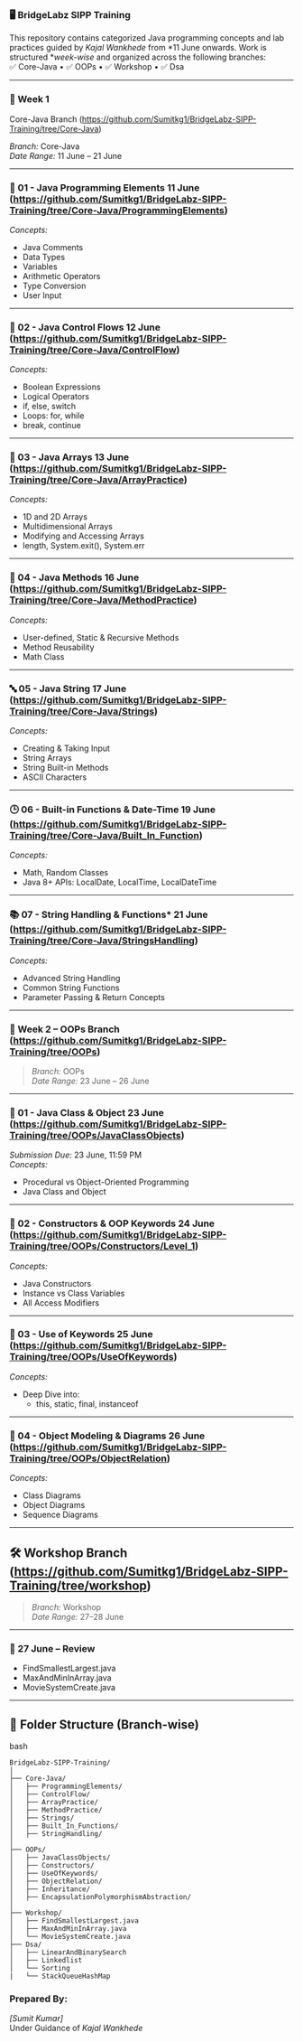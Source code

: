 ### 🖥 BridgeLabz SIPP Training

This repository contains categorized Java programming concepts and lab practices guided by *Kajal Wankhede* from *11 June onwards. Work is structured **week-wise* and organized across the following branches:  
✅ Core-Java • ✅ OOPs • ✅ Workshop • ✅ Dsa 

---

### 📅 Week 1 

Core-Java Branch  (https://github.com/Sumitkg1/BridgeLabz-SIPP-Training/tree/Core-Java)

*Branch:* Core-Java  
*Date Range:* 11 June – 21 June

---

### 📘 01 - Java Programming Elements 11 June (https://github.com/Sumitkg1/BridgeLabz-SIPP-Training/tree/Core-Java/ProgrammingElements)
*Concepts:*
- Java Comments  
- Data Types  
- Variables  
- Arithmetic Operators  
- Type Conversion  
- User Input  

---

### 🔁 02 - Java Control Flows 12 June (https://github.com/Sumitkg1/BridgeLabz-SIPP-Training/tree/Core-Java/ControlFlow)
*Concepts:*
- Boolean Expressions  
- Logical Operators  
- if, else, switch  
- Loops: for, while  
- break, continue  

---

### 🧮 03 - Java Arrays 13 June (https://github.com/Sumitkg1/BridgeLabz-SIPP-Training/tree/Core-Java/ArrayPractice)
*Concepts:*
- 1D and 2D Arrays  
- Multidimensional Arrays  
- Modifying and Accessing Arrays  
- length, System.exit(), System.err  

---

### 🔧 04 - Java Methods 16 June (https://github.com/Sumitkg1/BridgeLabz-SIPP-Training/tree/Core-Java/MethodPractice)
*Concepts:*
- User-defined, Static & Recursive Methods  
- Method Reusability  
- Math Class  

---

### 🔤 05 - Java String 17 June (https://github.com/Sumitkg1/BridgeLabz-SIPP-Training/tree/Core-Java/Strings)
*Concepts:*
- Creating & Taking Input  
- String Arrays  
- String Built-in Methods  
- ASCII Characters  

---

### 🕒 06 - Built-in Functions & Date-Time 19 June (https://github.com/Sumitkg1/BridgeLabz-SIPP-Training/tree/Core-Java/Built_In_Function)
*Concepts:*
- Math, Random Classes  
- Java 8+ APIs: LocalDate, LocalTime, LocalDateTime

---

### 📚 07 -  String Handling & Functions* 21 June (https://github.com/Sumitkg1/BridgeLabz-SIPP-Training/tree/Core-Java/StringsHandling)
*Concepts:*
- Advanced String Handling  
- Common String Functions  
- Parameter Passing & Return Concepts  

---

### 📅 Week 2 – OOPs Branch (https://github.com/Sumitkg1/BridgeLabz-SIPP-Training/tree/OOPs)

> *Branch:* OOPs  
> *Date Range:* 23 June – 26 June

---

### 🔷 01 - Java Class & Object 23 June (https://github.com/Sumitkg1/BridgeLabz-SIPP-Training/tree/OOPs/JavaClassObjects)
*Submission Due:* 23 June, 11:59 PM  
*Concepts:*
- Procedural vs Object-Oriented Programming  
- Java Class and Object  

---

### 🔷 02 - Constructors & OOP Keywords 24 June (https://github.com/Sumitkg1/BridgeLabz-SIPP-Training/tree/OOPs/Constructors/Level_1)
*Concepts:*
- Java Constructors  
- Instance vs Class Variables  
- All Access Modifiers  

---

### 🔷 03 - Use of Keywords  25 June (https://github.com/Sumitkg1/BridgeLabz-SIPP-Training/tree/OOPs/UseOfKeywords)
*Concepts:*
- Deep Dive into:  
  - this, static, final, instanceof  


---

### 🔷 04 - Object Modeling & Diagrams 26 June (https://github.com/Sumitkg1/BridgeLabz-SIPP-Training/tree/OOPs/ObjectRelation)
*Concepts:*
- Class Diagrams  
- Object Diagrams  
- Sequence Diagrams  

---

## 🛠 Workshop Branch (https://github.com/Sumitkg1/BridgeLabz-SIPP-Training/tree/workshop)

> *Branch:* Workshop  
> *Date Range:* 27–28 June

---

### 🧪 27 June – Review
- FindSmallestLargest.java
- MaxAndMinInArray.java
- MovieSystemCreate.java

---



## 📂 Folder Structure (Branch-wise)

bash
```
BridgeLabz-SIPP-Training/
│
├── Core-Java/
│   ├── ProgrammingElements/
│   ├── ControlFlow/
│   ├── ArrayPractice/
│   ├── MethodPractice/
│   ├── Strings/
│   ├── Built_In_Functions/
│   ├── StringHandling/
│
├── OOPs/
│   ├── JavaClassObjects/         
│   ├── Constructors/              
│   ├── UseOfKeywords/              
│   ├── ObjectRelation/
│   ├── Inheritance/
│   ├── EncapsulationPolymorphismAbstraction/
│   
├── Workshop/
│   ├── FindSmallestLargest.java
│   ├── MaxAndMinInArray.java
│   └── MovieSystemCreate.java
├── Dsa/
│   ├── LinearAndBinarySearch
│   ├── Linkedlist
│   └── Sorting
|   └── StackQueueHashMap
```




### Prepared By:
*[Sumit Kumar]*  
 Under Guidance of *Kajal Wankhede*  
